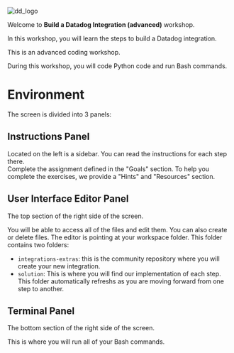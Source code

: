 ![dd_logo](https://raw.githubusercontent.com/gzussa/katacoda/master/dd-workshop-dash-2019/assets/dd_logo.png)

Welcome to **Build a Datadog Integration (advanced)** workshop.

In this workshop, you will learn the steps to build a Datadog integration.

This is an advanced coding workshop.

During this workshop, you will code Python code and run Bash commands. 

# Environment

The screen is divided into 3 panels:

## Instructions Panel
Located on the left is a sidebar. You can read the instructions for each step there.  
Complete the assignment defined in the "Goals" section. To help you complete the exercises, we provide a "Hints" and "Resources" section.

## User Interface Editor Panel
The top section of the right side of the screen. 

You will be able to access all of the files and edit them. You can also create or delete files.
The editor is pointing at your workspace folder. This folder contains two folders:
- `integrations-extras`: this is the community repository where you will create your new integration.
- `solution`: This is where you will find our implementation of each step. This folder automatically refreshs as you are moving forward from one step to another.

## Terminal Panel
The bottom section of the right side of the screen. 

This is where you will run all of your Bash commands.
